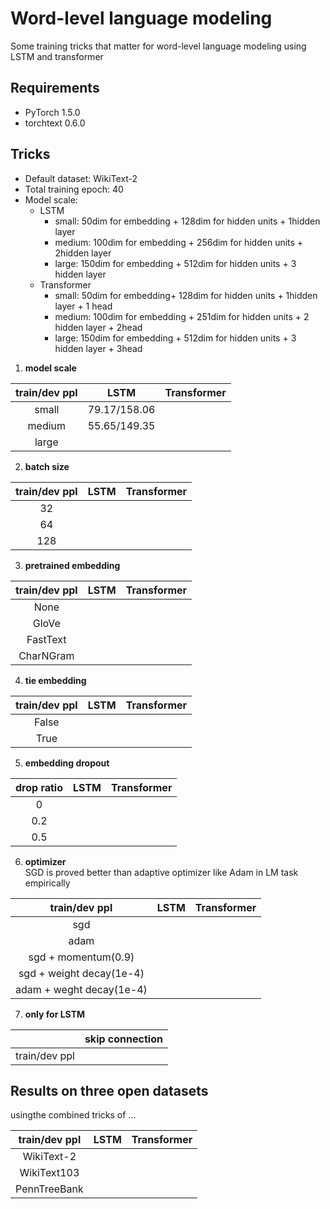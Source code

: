 # Word-level language modeling
Some training tricks that matter for word-level
language modeling using LSTM and transformer


## Requirements
- PyTorch 1.5.0
- torchtext 0.6.0


## Tricks

>         
- Default dataset: WikiText-2  
- Total training epoch: 40   
- Model scale:  
   - LSTM
      - small: 50dim for embedding + 128dim for hidden units + 1hidden layer 
      - medium: 100dim for embedding + 256dim for hidden units + 2hidden layer
      - large: 150dim for embedding + 512dim for hidden units + 3 hidden layer
   - Transformer
      - small: 50dim for embedding+ 128dim for hidden units + 1hidden layer + 1 head
      - medium: 100dim for embedding + 251dim for hidden units + 2 hidden layer + 2head
      - large: 150dim for embedding + 512dim for hidden units + 3 hidden layer + 3head

1. **model scale**

|  train/dev ppl   | LSTM          | Transformer |    
| :--------------: | :-----------: | :---------: | 
|  small           | 79.17/158.06  |             | 
| medium           | 55.65/149.35  |             |
| large            |               |             |


2. **batch size**

|train/dev ppl    | LSTM    | Transformer | 
| :-------------: | :-----: |:----------: | 
|   32            |         |             | 
|   64            |         |             |
|   128           |         |             |


3. **pretrained embedding**

|  train/dev ppl  | LSTM    | Transformer | 
| :-------------: |:------: | :---------: |
| None            |         |             |
| GloVe           |         |             | 
| FastText        |         |             |
| CharNGram       |         |             |
   
   
4. **tie embedding**

|train/dev ppl    | LSTM    |  Transformer | 
| :-------------: | :-----: |:-----------: | 
| False           |         |              | 
| True            |         |              |


5. **embedding dropout**

| drop ratio   | LSTM    | Transformer | 
| :----------: | :-----: | :---------: |
| 0            |         |             | 
| 0.2          |         |             |
| 0.5          |         |             |


6. **optimizer**  
SGD is proved better than adaptive
optimizer like Adam in LM task empirically

|  train/dev  ppl          | LSTM    | Transformer | 
| :----------------------: | :-----: | :---------: | 
| sgd                      |         |             |
| adam                     |         |             | 
| sgd + momentum(0.9)      |         |             |
| sgd + weight decay(1e-4) |         |             |
| adam + weght decay(1e-4) |         |             | 


7. **only for LSTM**

|                  | skip connection    |  
| :--------------: | :----------------: | 
|  train/dev ppl   |                    |            



## Results on three open datasets
usingthe combined tricks of ...

|  train/dev ppl | LSTM    | Transformer |
|:-------------: | :-----: | :---------: | 
|WikiText-2      |         |             |
| WikiText103    |         |             |
| PennTreeBank   |         |             |

```{.python .input}

```
